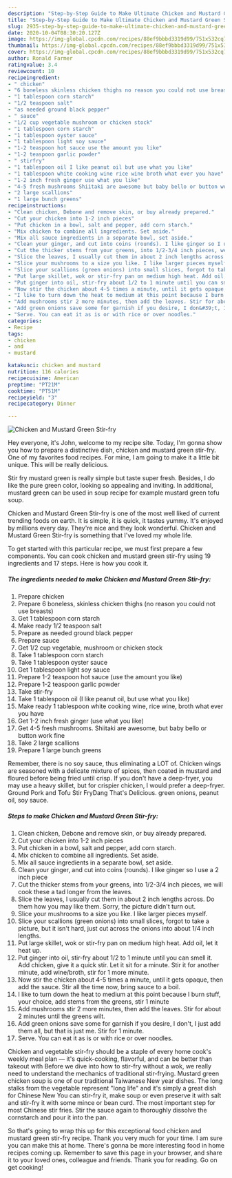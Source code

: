 ```yaml
---
description: "Step-by-Step Guide to Make Ultimate Chicken and Mustard Green Stir-fry"
title: "Step-by-Step Guide to Make Ultimate Chicken and Mustard Green Stir-fry"
slug: 2935-step-by-step-guide-to-make-ultimate-chicken-and-mustard-green-stir-fry
date: 2020-10-04T08:30:20.127Z
image: https://img-global.cpcdn.com/recipes/88ef9bbbd3319d99/751x532cq70/chicken-and-mustard-green-stir-fry-recipe-main-photo.jpg
thumbnail: https://img-global.cpcdn.com/recipes/88ef9bbbd3319d99/751x532cq70/chicken-and-mustard-green-stir-fry-recipe-main-photo.jpg
cover: https://img-global.cpcdn.com/recipes/88ef9bbbd3319d99/751x532cq70/chicken-and-mustard-green-stir-fry-recipe-main-photo.jpg
author: Ronald Farmer
ratingvalue: 3.4
reviewcount: 10
recipeingredient:
- " chicken"
- "6 boneless skinless chicken thighs no reason you could not use breasts"
- "1 tablespoon corn starch"
- "1/2 teaspoon salt"
- "as needed ground black pepper"
- " sauce"
- "1/2 cup vegetable mushroom or chicken stock"
- "1 tablespoon corn starch"
- "1 tablespoon oyster sauce"
- "1 tablespoon light soy sauce"
- "1-2 teaspoon hot sauce use the amount you like"
- "1-2 teaspoon garlic powder"
- " stirfry"
- "1 tablespoon oil I like peanut oil but use what you like"
- "1 tablespoon white cooking wine rice wine broth what ever you have"
- "1-2 inch fresh ginger use what you like"
- "4-5 fresh mushrooms Shiitaki are awesome but baby bello or button work fine"
- "2 large scallions"
- "1 large bunch greens"
recipeinstructions:
- "Clean chicken, Debone and remove skin, or buy already prepared."
- "Cut your chicken into 1-2 inch pieces"
- "Put chicken in a bowl, salt and pepper, add corn starch."
- "Mix chicken to combine all ingredients. Set aside."
- "Mix all sauce ingredients in a separate bowl, set aside."
- "Clean your ginger, and cut into coins (rounds). I like ginger so I use a 2 inch piece"
- "Cut the thicker stems from your greens, into 1/2-3/4 inch pieces, we will cook these a tad longer from the leaves."
- "Slice the leaves, I usually cut them in about 2 inch lengths across. Do them how you may like them. Sorry, the picture didn&#39;t turn out."
- "Slice your mushrooms to a size you like. I like larger pieces myself."
- "Slice your scallions (green onions) into small slices, forgot to take a picture, but it isn&#39;t hard, just cut across the onions into about 1/4 inch lengths."
- "Put large skillet, wok or stir-fry pan on medium high heat. Add oil, let it heat up."
- "Put ginger into oil, stir-fry about 1/2 to 1 minute until you can smell it. Add chicken, give it a quick stir. Let it sit for a minute. Stir it for another minute, add wine/broth, stir for 1 more minute."
- "Now stir the chicken about 4-5 times a minute, until it gets opaque, then add the sauce. Stir all the time now, bring sauce to a boil."
- "I like to turn down the heat to medium at this point because I burn stuff, your choice, add stems from the greens, stir 1 minute"
- "Add mushrooms stir 2 more minutes, then add the leaves. Stir for about 2 minutes until the greens wilt."
- "Add green onions save some for garnish if you desire, I don&#39;t, I just add them all, but that is just me. Stir for 1 minute."
- "Serve. You can eat it as is or with rice or over noodles."
categories:
- Recipe
tags:
- chicken
- and
- mustard

katakunci: chicken and mustard 
nutrition: 116 calories
recipecuisine: American
preptime: "PT21M"
cooktime: "PT51M"
recipeyield: "3"
recipecategory: Dinner

---
```



![Chicken and Mustard Green Stir-fry](https://img-global.cpcdn.com/recipes/88ef9bbbd3319d99/751x532cq70/chicken-and-mustard-green-stir-fry-recipe-main-photo.jpg)

Hey everyone, it's John, welcome to my recipe site. Today, I'm gonna show you how to prepare a distinctive dish, chicken and mustard green stir-fry. One of my favorites food recipes. For mine, I am going to make it a little bit unique. This will be really delicious.

Stir fry mustard green is really simple but taste super fresh. Besides, I do like the pure green color, looking so appealing and inviting. In additional, mustard green can be used in soup recipe for example mustard green tofu soup.

Chicken and Mustard Green Stir-fry is one of the most well liked of current trending foods on earth. It is simple, it is quick, it tastes yummy. It's enjoyed by millions every day. They're nice and they look wonderful. Chicken and Mustard Green Stir-fry is something that I've loved my whole life.


To get started with this particular recipe, we must first prepare a few components. You can cook chicken and mustard green stir-fry using 19 ingredients and 17 steps. Here is how you cook it.

<!--inarticleads1-->

##### The ingredients needed to make Chicken and Mustard Green Stir-fry:

1. Prepare  chicken
1. Prepare 6 boneless, skinless chicken thighs (no reason you could not use breasts)
1. Get 1 tablespoon corn starch
1. Make ready 1/2 teaspoon salt
1. Prepare as needed ground black pepper
1. Prepare  sauce
1. Get 1/2 cup vegetable, mushroom or chicken stock
1. Take 1 tablespoon corn starch
1. Take 1 tablespoon oyster sauce
1. Get 1 tablespoon light soy sauce
1. Prepare 1-2 teaspoon hot sauce (use the amount you like)
1. Prepare 1-2 teaspoon garlic powder
1. Take  stir-fry
1. Take 1 tablespoon oil (I like peanut oil, but use what you like)
1. Make ready 1 tablespoon white cooking wine, rice wine, broth what ever you have
1. Get 1-2 inch fresh ginger (use what you like)
1. Get 4-5 fresh mushrooms. Shiitaki are awesome, but baby bello or button work fine
1. Take 2 large scallions
1. Prepare 1 large bunch greens


Remember, there is no soy sauce, thus eliminating a LOT of. Chicken wings are seasoned with a delicate mixture of spices, then coated in mustard and floured before being fried until crisp. If you don&#39;t have a deep-fryer, you may use a heavy skillet, but for crispier chicken, I would prefer a deep-fryer. Ground Pork and Tofu Stir FryDang That&#39;s Delicious. green onions, peanut oil, soy sauce. 

<!--inarticleads2-->

##### Steps to make Chicken and Mustard Green Stir-fry:

1. Clean chicken, Debone and remove skin, or buy already prepared.
1. Cut your chicken into 1-2 inch pieces
1. Put chicken in a bowl, salt and pepper, add corn starch.
1. Mix chicken to combine all ingredients. Set aside.
1. Mix all sauce ingredients in a separate bowl, set aside.
1. Clean your ginger, and cut into coins (rounds). I like ginger so I use a 2 inch piece
1. Cut the thicker stems from your greens, into 1/2-3/4 inch pieces, we will cook these a tad longer from the leaves.
1. Slice the leaves, I usually cut them in about 2 inch lengths across. Do them how you may like them. Sorry, the picture didn&#39;t turn out.
1. Slice your mushrooms to a size you like. I like larger pieces myself.
1. Slice your scallions (green onions) into small slices, forgot to take a picture, but it isn&#39;t hard, just cut across the onions into about 1/4 inch lengths.
1. Put large skillet, wok or stir-fry pan on medium high heat. Add oil, let it heat up.
1. Put ginger into oil, stir-fry about 1/2 to 1 minute until you can smell it. Add chicken, give it a quick stir. Let it sit for a minute. Stir it for another minute, add wine/broth, stir for 1 more minute.
1. Now stir the chicken about 4-5 times a minute, until it gets opaque, then add the sauce. Stir all the time now, bring sauce to a boil.
1. I like to turn down the heat to medium at this point because I burn stuff, your choice, add stems from the greens, stir 1 minute
1. Add mushrooms stir 2 more minutes, then add the leaves. Stir for about 2 minutes until the greens wilt.
1. Add green onions save some for garnish if you desire, I don&#39;t, I just add them all, but that is just me. Stir for 1 minute.
1. Serve. You can eat it as is or with rice or over noodles.


Chicken and vegetable stir-fry should be a staple of every home cook&#39;s weekly meal plan — it&#39;s quick-cooking, flavorful, and can be better than takeout with Before we dive into how to stir-fry without a wok, we really need to understand the mechanics of traditional stir-frying. Mustard green chicken soup is one of our traditional Taiwanese New year dishes. The long stalks from the vegetable represent &#34;long life&#34; and it&#39;s simply a great dish for Chinese New You can stir-fry it, make soup or even preserve it with salt and stir-fry it with some mince or bean curd. The most important step for most Chinese stir fries. Stir the sauce again to thoroughly dissolve the cornstarch and pour it into the pan. 

So that's going to wrap this up for this exceptional food chicken and mustard green stir-fry recipe. Thank you very much for your time. I am sure you can make this at home. There's gonna be more interesting food in home recipes coming up. Remember to save this page in your browser, and share it to your loved ones, colleague and friends. Thank you for reading. Go on get cooking!
